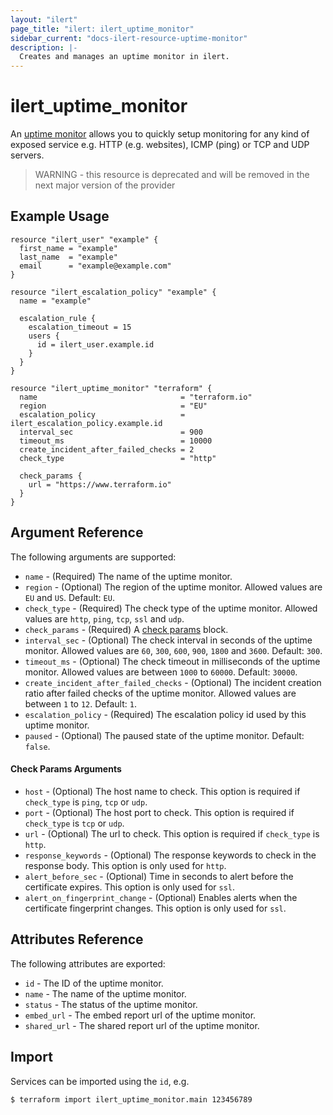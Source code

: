```yaml
---
layout: "ilert"
page_title: "ilert: ilert_uptime_monitor"
sidebar_current: "docs-ilert-resource-uptime-monitor"
description: |-
  Creates and manages an uptime monitor in ilert.
---
```


# ilert_uptime_monitor

An [uptime monitor](https://api.ilert.com/api-docs/#tag/Uptime-Monitors) allows you to quickly setup monitoring for any kind of exposed service e.g. HTTP (e.g. websites), ICMP (ping) or TCP and UDP servers.

> WARNING - this resource is deprecated and will be removed in the next major version of the provider

## Example Usage

```hcl
resource "ilert_user" "example" {
  first_name = "example"
  last_name  = "example"
  email      = "example@example.com"
}

resource "ilert_escalation_policy" "example" {
  name = "example"

  escalation_rule {
    escalation_timeout = 15
    users {
      id = ilert_user.example.id
    }
  }
}

resource "ilert_uptime_monitor" "terraform" {
  name                                = "terraform.io"
  region                              = "EU"
  escalation_policy                   = ilert_escalation_policy.example.id
  interval_sec                        = 900
  timeout_ms                          = 10000
  create_incident_after_failed_checks = 2
  check_type                          = "http"

  check_params {
    url = "https://www.terraform.io"
  }
}

```

## Argument Reference

The following arguments are supported:

- `name` - (Required) The name of the uptime monitor.
- `region` - (Optional) The region of the uptime monitor. Allowed values are `EU` and `US`. Default: `EU`.
- `check_type` - (Required) The check type of the uptime monitor. Allowed values are `http`, `ping`, `tcp`, `ssl` and `udp`.
- `check_params` - (Required) A [check params](#check-params-arguments) block.
- `interval_sec` - (Optional) The check interval in seconds of the uptime monitor. Allowed values are `60`, `300`, `600`, `900`, `1800` and `3600`. Default: `300`.
- `timeout_ms` - (Optional) The check timeout in milliseconds of the uptime monitor. Allowed values are between `1000` to `60000`. Default: `30000`.
- `create_incident_after_failed_checks` - (Optional) The incident creation ratio after failed checks of the uptime monitor. Allowed values are between `1` to `12`. Default: `1`.
- `escalation_policy` - (Required) The escalation policy id used by this uptime monitor.
- `paused` - (Optional) The paused state of the uptime monitor. Default: `false`.

#### Check Params Arguments

- `host` - (Optional) The host name to check. This option is required if `check_type` is `ping`, `tcp` or `udp`.
- `port` - (Optional) The host port to check. This option is required if `check_type` is `tcp` or `udp`.
- `url` - (Optional) The url to check. This option is required if `check_type` is `http`.
- `response_keywords` - (Optional) The response keywords to check in the response body. This option is only used for `http`.
- `alert_before_sec` - (Optional) Time in seconds to alert before the certificate expires. This option is only used for `ssl`.
- `alert_on_fingerprint_change` - (Optional) Enables alerts when the certificate fingerprint changes. This option is only used for `ssl`.

## Attributes Reference

The following attributes are exported:

- `id` - The ID of the uptime monitor.
- `name` - The name of the uptime monitor.
- `status` - The status of the uptime monitor.
- `embed_url` - The embed report url of the uptime monitor.
- `shared_url` - The shared report url of the uptime monitor.

## Import

Services can be imported using the `id`, e.g.

```sh
$ terraform import ilert_uptime_monitor.main 123456789
```
